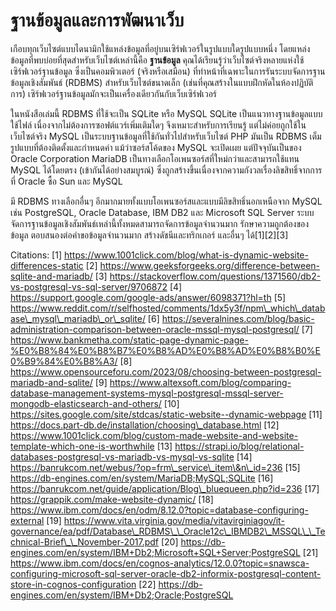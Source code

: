 # ฐานข้อมูลและการพัฒนาเว็บ

เกือบทุกเว็บไซต์แบบไดนามิกใช้แหล่งข้อมูลที่อยู่บนเซิร์ฟเวอร์ในรูปแบบใดรูปแบบหนึ่ง โดยแหล่งข้อมูลที่พบบ่อยที่สุดสำหรับเว็บไซต์เหล่านี้คือ **ฐานข้อมูล** คุณได้เรียนรู้ว่าเว็บไซต์จริงหลายแห่งใช้เซิร์ฟเวอร์ฐานข้อมูล ซึ่งเป็นคอมพิวเตอร์ (จริงหรือเสมือน) ที่ทำหน้าที่เฉพาะในการรันระบบจัดการฐานข้อมูลเชิงสัมพันธ์ (RDBMS) สำหรับเว็บไซต์ขนาดเล็ก (เช่นที่คุณสร้างในแบบฝึกหัดในห้องปฏิบัติการ) เซิร์ฟเวอร์ฐานข้อมูลมักจะเป็นเครื่องเดียวกันกับเว็บเซิร์ฟเวอร์

ในหนังสือเล่มนี้ RDBMS ที่ใช้จะเป็น SQLite หรือ MySQL SQLite เป็นแนวทางฐานข้อมูลแบบใช้ไฟล์ เนื่องจากไม่ต้องการซอฟต์แวร์เพิ่มเติมใดๆ จึงเหมาะสำหรับการเรียนรู้ แต่ไม่ค่อยถูกใช้ในเว็บไซต์จริง MySQL เป็นระบบฐานข้อมูลที่ใช้กันทั่วไปสำหรับเว็บไซต์ PHP มันเป็น RDBMS เต็มรูปแบบที่ต้องติดตั้งและกำหนดค่า แม้ว่าซอร์สโค้ดของ MySQL จะเปิดเผย แต่ปัจจุบันเป็นของ Oracle Corporation MariaDB เป็นทางเลือกโอเพนซอร์สที่ใหม่กว่าและสามารถใช้แทน MySQL ได้โดยตรง (เข้ากันได้อย่างสมบูรณ์) ซึ่งถูกสร้างขึ้นเนื่องจากความกังวลเรื่องลิขสิทธิ์จากการที่ Oracle ซื้อ Sun และ MySQL

มี RDBMS ทางเลือกอื่นๆ อีกมากมายทั้งแบบโอเพนซอร์สและแบบมีลิขสิทธิ์นอกเหนือจาก MySQL เช่น PostgreSQL, Oracle Database, IBM DB2 และ Microsoft SQL Server ระบบจัดการฐานข้อมูลเชิงสัมพันธ์เหล่านี้ทั้งหมดสามารถจัดการข้อมูลจำนวนมาก รักษาความถูกต้องของข้อมูล ตอบสนองต่อคำขอข้อมูลจำนวนมาก สร้างดัชนีและทริกเกอร์ และอื่นๆ ได้\[1]\[2]\[3]

Citations: \[1] https://www.1001click.com/blog/what-is-dynamic-website-differences-static \[2] https://www.geeksforgeeks.org/difference-between-sqlite-and-mariadb/ \[3] https://stackoverflow.com/questions/1371560/db2-vs-postgresql-vs-sql-server/9706872 \[4] https://support.google.com/google-ads/answer/6098371?hl=th \[5] https://www.reddit.com/r/selfhosted/comments/1dx5y3f/npm\_which\_database\_mysql\_mariadb\_or\_sqlite/ \[6] https://severalnines.com/blog/basic-administration-comparison-between-oracle-mssql-mysql-postgresql/ \[7] https://www.bankmetha.com/static-page-dynamic-page-%E0%B8%84%E0%B8%B7%E0%B8%AD%E0%B8%AD%E0%B8%B0%E0%B9%84%E0%B8%A3/ \[8] https://www.opensourceforu.com/2023/08/choosing-between-postgresql-mariadb-and-sqlite/ \[9] https://www.altexsoft.com/blog/comparing-database-management-systems-mysql-postgresql-mssql-server-mongodb-elasticsearch-and-others/ \[10] https://sites.google.com/site/stdcas/static-website--dynamic-webpage \[11] https://docs.part-db.de/installation/choosing\_database.html \[12] https://www.1001click.com/blog/custom-made-website-and-website-template-which-one-is-worthwhile \[13] https://strapi.io/blog/relational-databases-postgresql-vs-mariadb-vs-mysql-vs-sqlite \[14] https://banrukcom.net/webus/?op=frm\_service\_item\&n\_id=236 \[15] https://db-engines.com/en/system/MariaDB;MySQL;SQLite \[16] https://banrukcom.net/guide/application/Blog\_bluequeen.php?id=236 \[17] https://grappik.com/make-website-dynamic/ \[18] https://www.ibm.com/docs/en/odm/8.12.0?topic=database-configuring-external \[19] https://www.vita.virginia.gov/media/vitavirginiagov/it-governance/ea/pdf/Database\_RDBMS\_\_Oracle12c\_IBMDB2\_MSSQL\_\_Technical-Brief\_\_November-2017.pdf \[20] https://db-engines.com/en/system/IBM+Db2;Microsoft+SQL+Server;PostgreSQL \[21] https://www.ibm.com/docs/en/cognos-analytics/12.0.0?topic=snawsca-configuring-microsoft-sql-server-oracle-db2-informix-postgresql-content-store-in-cognos-configuration \[22] https://db-engines.com/en/system/IBM+Db2;Oracle;PostgreSQL
